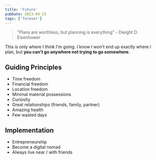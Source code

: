 ```yaml
---
title: 'Future'
pubDate: 2023-04-23
tags: ['forever']
---
```


> "Plans are worthless, but planning is everything" - Dwight D. Eisenhower

This is only where I think I'm going. I know I won't end up exactly where I plan, but **you can't go anywhere not trying to go somewhere**.

## Guiding Principles

- Time freedom
- Financial freedom
- Location freedom
- Minimal material possessions
- Curiosity
- Great relationships (friends, family, partner)
- Amazing health
- Few wasted days

## Implementation

- Entrepreneurship
- Become a digital nomad
- Always live near / with friends
